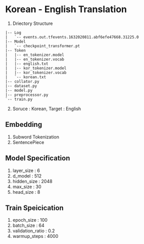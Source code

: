 # Korean - English Translation
  1. Driectory Structure
  ```
  |-- Log
  |   `-- events.out.tfevents.1632020811.abf6efe47668.31225.0
  |-- Model
  |   `-- checkpoint_transformer.pt
  |-- Token
  |   |-- en_tokenizer.model
  |   |-- en_tokenizer.vocab
  |   |-- english.txt
  |   |-- kor_tokenizer.model
  |   |-- kor_tokenizer.vocab
  |   `-- korean.txt
  |-- collator.py
  |-- dataset.py
  |-- model.py
  |-- preprocessor.py
  `-- train.py
  ```
  2. Soruce : Korean, Target : English

## Embedding
  1. Subword Tokenization
  2. SentencePiece

## Model Specification
  1. layer_size : 6
  2. d_model : 512
  3. hidden_size : 2048
  4. max_size : 30
  5. head_size : 8

## Train Speicication
  1. epoch_size : 100
  2. batch_size : 64
  3. validation_ratio : 0.2
  4. warmup_steps : 4000


